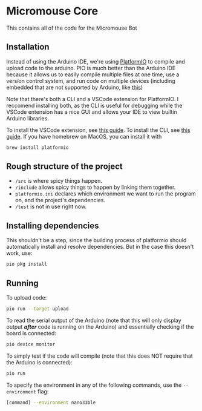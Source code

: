 # Micromouse Core
This contains all of the code for the Micromouse Bot

## Installation
Instead of using the Arduino IDE, we're using [PlatformIO](https://docs.platformio.org/en/latest/core/index.html) to compile and upload code to the arduino. PIO is much better than the Arduino IDE because it allows us to easily compile multiple files at one time, use a version control system, and run code on multiple devices (including embedded that are not supported by Arduino, like [this](https://www.digikey.com/en/products/detail/stmicroelectronics/STM32F103R8T6TR/2035367))

Note that there's both a CLI and a VSCode extension for PlatformIO. I reccomend installing both, as the CLI is useful for debugging while the VSCode entension has a nice GUI and allows your IDE to view builtin Arduino libraries.

To install the VSCode extension, see [this guide](https://platformio.org/install/ide?install=vscode). To install the CLI, see [this guide](https://docs.platformio.org/en/latest/core/installation/methods/installer-script.html). If you have homebrew on MacOS, you can install it with 
```bash
brew install platformio
```
## Rough structure of the project
- `/src` is where spicy things happen.
- `/include` allows spicy things to happen by linking them together.
- `platformio.ini` declares which environment we want to run the program on, and the project's dependencies.
- `/test` is not in use right now.
## Installing dependencies
This shouldn't be a step, since the building process of platformio should automatically install and resolve dependencies. But in the case this doesn't work, use:
```bash
pio pkg install
```

## Running
To upload code:

```bash
pio run --target upload
```

To read the serial output of the Arduino (note that this will only display output ***after*** code is running on the Arduino) and essentially checking if the board is connected:

```bash
pio device monitor
```

To simply test if the code will compile (note that this does NOT require that the Arduino is connected):

```bash
pio run
```

To specify the environment in any of the following commands, use the `--environment` flag:

```bash
[command] --environment nano33ble
```